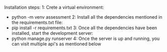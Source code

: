Installation steps:
1: Crete a virtual environment:
  - python -m venv assessment
2: Install all the dependencies mentioned in the requirements.txt file:
  - pip install -r requirements.txt
3: Once all the dependencies have been installed, start the development server:
  - python manage.py runserver
4: Once the server is up and running, you can visit multiple api's as mentioned below
